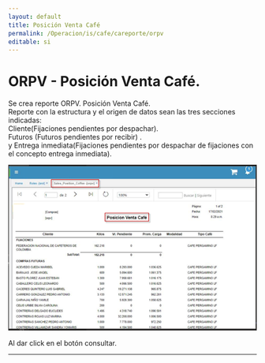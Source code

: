 ```yaml
---
layout: default
title: Posición Venta Café  
permalink: /Operacion/is/cafe/careporte/orpv
editable: si
---
```


# ORPV - Posición Venta Café. 

Se crea reporte ORPV. Posición Venta Café.  
Reporte con la estructura y el origen de datos sean las tres secciones indicadas:  
Cliente(Fijaciones pendientes por despachar).  
Futuros (Futuros pendientes por recibir) .  
y Entrega inmediata(Fijaciones pendientes por despachar de fijaciones con el concepto entrega inmediata).  

![](orpv1.png)

Al dar click en el botón consultar.  



********